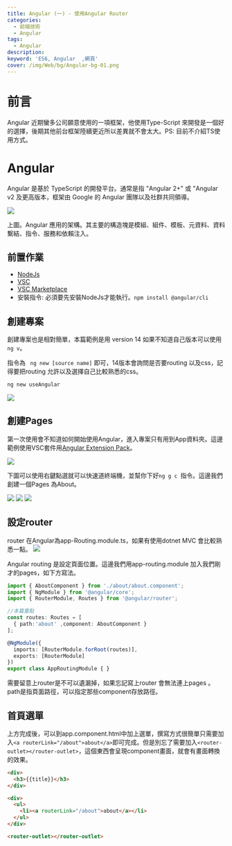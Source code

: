 ```yaml
---
title: Angular (一) - 使用Angular Router 
categories: 
  - 前端技術
  - Angular
tags: 
  - Angular
description:
keyword: 'ES6, Angular  ,網頁'
cover: /img/Web/bg/Angular-bg-01.png
---
```


# 前言
Angular 近期蠻多公司願意使用的一項框架，他使用Type-Script 來開發是一個好的選擇，後期其他前台框架陸續更近所以差異就不會太大。PS: 目前不介紹TS使用方式。


# Angular
Angular 是基於 TypeScript 的開發平台。通常是指 "Angular 2+" 或 "Angular v2 及更高版本，框架由 Google 的 Angular 團隊以及社群共同領導。

![](/img/Web/angular/Architecture_of_an_Angular_2_application.png)

上圖。Angular 應用的架構。其主要的構造塊是模組、組件、模板、元資料、資料繫結、指令、服務和依賴注入。

## 前置作業
- [NodeJs](https://nodejs.org/en/)
- [VSC](https://code.visualstudio.com/)
- [VSC Marketplace](https://marketplace.visualstudio.com/items?itemName=doggy8088.angular-extension-pack)
- 安裝指令: 
必須要先安裝NodeJs才能執行。``` npm install @angular/cli ```


## 創建專案
創建專案也是相對簡單，本篇範例是用 version 14 如果不知道自己版本可以使用```ng v```。

指令為 ``` ng new [source name]``` 即可，14版本會詢問是否要routing 以及css，記得要把routing 允許以及選擇自己比較熟悉的css。 

```cmd
ng new useAngular
```
![](/img/Web/angular/Snipaste_2022-06-12_09-50-37.png)


## 創建Pages
第一次使用會不知道如何開始使用Angular，進入專案只有用到App資料夾。這邊範例使用VSC套件用[Angular Extension Pack](https://marketplace.visualstudio.com/items?itemName=doggy8088.angular-extension-pack)。

![](/img/Web/angular/Snipaste_2022-06-12_09-51-47.png)


下圖可以使用右鍵點選就可以快速道終端機，並幫你下好```ng g c ```指令。這邊我們創建一個Pages 為About。

![](/img/Web/angular/Snipaste_2022-06-12_10-00-48.png)
![](/img/Web/angular/Snipaste_2022-06-12_10-01-03.png)
![](/img/Web/angular/Snipaste_2022-06-12_10-03-25.png)

## 設定router
router 在Angular為app-Routing.module.ts，如果有使用dotnet MVC 會比較熟悉一點。
![](/img/Web/angular/Snipaste_2022-06-12_10-05-06.png)

Angular routing 是設定頁面位置。這邊我們用app-routing.module 加入我們剛才的pages，如下方寫法。
```ts
import { AboutComponent } from './about/about.component';
import { NgModule } from '@angular/core';
import { RouterModule, Routes } from '@angular/router';

//本篇重點
const routes: Routes = [
  { path:'about' ,component: AboutComponent }
];

@NgModule({
  imports: [RouterModule.forRoot(routes)],
  exports: [RouterModule]
})
export class AppRoutingModule { }

```

需要留意上router是不可以遺漏掉，如果忘記寫上router 會無法連上pages 。path是指頁面路徑，可以指定那些component存放路徑。

## 首頁選單
上方完成後，可以到app.component.html中加上選單，撰寫方式很簡單只需要加入```<a routerLink="/about">about</a>```即可完成。但是別忘了需要加入```<router-outlet></router-outlet>```，這個東西會呈現component畫面，就會有畫面轉換的效果。

```html
<div>
  <h3>{{title}}</h3>
</div>

<div>
  <ul>
    <li><a routerLink="/about">about</a></li>
  </ul>
</div>

<router-outlet></router-outlet>
```